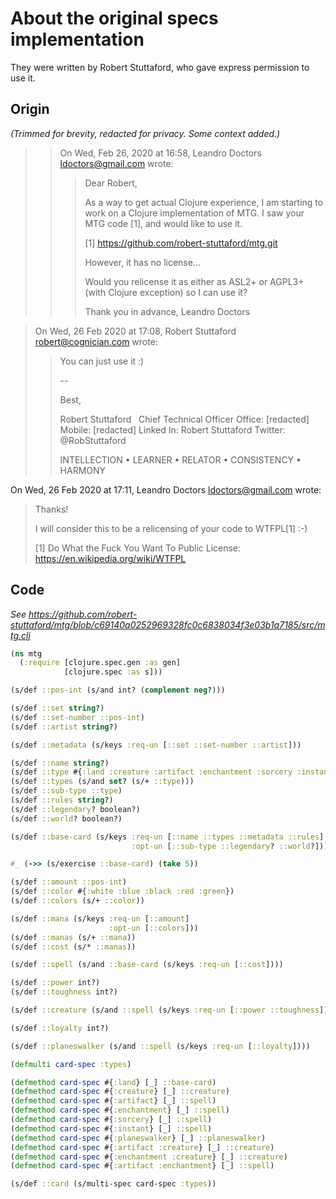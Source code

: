 # About the original specs implementation

They were written by Robert Stuttaford, who gave express permission to use it.

## Origin

_(Trimmed for brevity, redacted for privacy. Some context added.)_

>> On Wed, Feb 26, 2020 at 16:58, Leandro Doctors <ldoctors@gmail.com> wrote:
>>>
>>> Dear Robert,
>>>
>>> As a way to get actual Clojure experience, I am starting to work on a
>>> Clojure implementation of MTG. I saw your MTG code [1], and would like
>>> to use it.
>>>
>>> [1] https://github.com/robert-stuttaford/mtg.git
>>>
>>> However, it has no license...
>>>
>>> Would you relicense it as either as ASL2+ or AGPL3+ (with Clojure
>>> exception) so I can use it?
>>>
>>> Thank you in advance,
>>> Leandro Doctors


> On Wed, 26 Feb 2020 at 17:08, Robert Stuttaford <robert@cognician.com> wrote:
>>
>> You can just use it :)
>>
>> --
>>
>> Best,
>>
>> Robert Stuttaford   Chief Technical Officer
>> Office: [redacted] Mobile: [redacted] Linked In: Robert Stuttaford Twitter: @RobStuttaford
>>
>> INTELLECTION • LEARNER • RELATOR • CONSISTENCY • HARMONY


On Wed, 26 Feb 2020 at 17:11, Leandro Doctors <ldoctors@gmail.com> wrote:
>
> Thanks!
>
> I will consider this to be a relicensing of your code to WTFPL[1] :-)
>
> [1] Do What the Fuck You Want To Public License: https://en.wikipedia.org/wiki/WTFPL


## Code

_See https://github.com/robert-stuttaford/mtg/blob/c69140a0252969328fc0c6838034f3e03b1a7185/src/mtg.clj_

```clojure
(ns mtg
  (:require [clojure.spec.gen :as gen]
            [clojure.spec :as s]))

(s/def ::pos-int (s/and int? (complement neg?)))

(s/def ::set string?)
(s/def ::set-number ::pos-int)
(s/def ::artist string?)

(s/def ::metadata (s/keys :req-un [::set ::set-number ::artist]))

(s/def ::name string?)
(s/def ::type #{:land :creature :artifact :enchantment :sorcery :instant :planeswalker})
(s/def ::types (s/and set? (s/+ ::type)))
(s/def ::sub-type ::type)
(s/def ::rules string?)
(s/def ::legendary? boolean?)
(s/def ::world? boolean?)

(s/def ::base-card (s/keys :req-un [::name ::types ::metadata ::rules]
                           :opt-un [::sub-type ::legendary? ::world?]))

#_ (->> (s/exercise ::base-card) (take 5))

(s/def ::amount ::pos-int)
(s/def ::color #{:white :blue :black :red :green})
(s/def ::colors (s/+ ::color))

(s/def ::mana (s/keys :req-un [::amount]
                      :opt-un [::colors]))
(s/def ::manas (s/+ ::mana))
(s/def ::cost (s/* ::manas))

(s/def ::spell (s/and ::base-card (s/keys :req-un [::cost])))

(s/def ::power int?)
(s/def ::toughness int?)

(s/def ::creature (s/and ::spell (s/keys :req-un [::power ::toughness])))

(s/def ::loyalty int?)

(s/def ::planeswalker (s/and ::spell (s/keys :req-un [::loyalty])))

(defmulti card-spec :types)

(defmethod card-spec #{:land} [_] ::base-card)
(defmethod card-spec #{:creature} [_] ::creature)
(defmethod card-spec #{:artifact} [_] ::spell)
(defmethod card-spec #{:enchantment} [_] ::spell)
(defmethod card-spec #{:sorcery} [_] ::spell)
(defmethod card-spec #{:instant} [_] ::spell)
(defmethod card-spec #{:planeswalker} [_] ::planeswalker)
(defmethod card-spec #{:artifact :creature} [_] ::creature)
(defmethod card-spec #{:enchantment :creature} [_] ::creature)
(defmethod card-spec #{:artifact :enchantment} [_] ::spell)

(s/def ::card (s/multi-spec card-spec :types))
```
